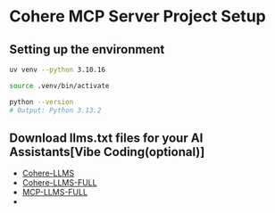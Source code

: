 # Cohere MCP Server Project Setup

## Setting up the environment

```bash
uv venv --python 3.10.16
```

```bash
source .venv/bin/activate
```

```bash
python --version
# Output: Python 3.13.2
```

## Download llms.txt files for your AI Assistants[Vibe Coding(optional)]

- [Cohere-LLMS](cohere-llms.txt)
- [Cohere-LLMS-FULL](cohere-llms-full.txt)
- [MCP-LLMS-FULL](mcp-llms-full.txt)
- 